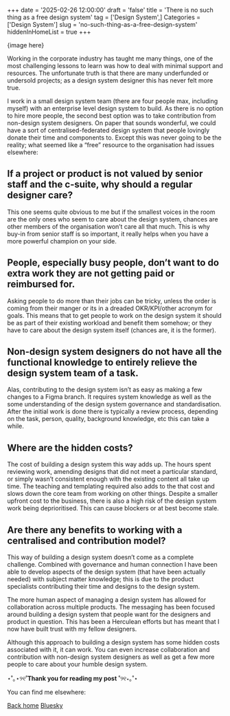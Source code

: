 +++
date = '2025-02-26 12:00:00'
draft = 'false'
title = 'There is no such thing as a free design system'
tag = ['Design System',]
Categories = ['Design System']
slug = 'no-such-thing-as-a-free-design-system'
hiddenInHomeList = true
+++

{image here} 

Working in the corporate industry has taught me many things, one of the most challenging lessons to learn was how to deal with minimal support and resources. The unfortunate truth is that there are many underfunded or undersold projects; as a design system designer this has never felt more true.

I work in a small design system team (there are four people max, including myself) with an enterprise level design system to build. As there is no option to hire more people, the second best option was to take contribution from non-design system designers. On paper that sounds wonderful, we could have a sort of centralised-federated design system that people lovingly donate their time and components to. Except this was never going to be the reality; what seemed like a “free” resource to the organisation had issues elsewhere:

## If a project or product is not valued by senior staff and the c-suite, why should a regular designer care?

This one seems quite obvious to me but if the smallest voices in the room are the only ones who seem to care about the design system, chances are other members of the organisation won’t care all that much. This is why buy-in from senior staff is so important, it really helps when you have a more powerful champion on your side.
## People, especially busy people, don’t want to do extra work they are not getting paid or reimbursed for.

Asking people to do more than their jobs can be tricky, unless the order is coming from their manger or its in a dreaded OKR/KPI/other acronym for goals. This means that to get people to work on the design system it should be as part of their existing workload and benefit them somehow; or they have to care about the design system itself (chances are, it is the former).

##  Non-design system designers do not have all the functional knowledge to entirely relieve the design system team of a task.

Alas, contributing to the design system isn’t as easy as making a few changes to a Figma branch. It requires system knowledge as well as the some understanding of the design system governance and standardisation. After the initial work is done there is typically a review process, depending on the task, person, quality, background knowledge, etc this can take a while.

##  Where are the hidden costs?

The cost of building a design system this way adds up. The hours spent reviewing work, amending designs that did not meet a particular standard, or simply wasn’t consistent enough with the existing content all take up time. The teaching and templating required also adds to the that cost and slows down the core team from working on other things. Despite a smaller upfront cost to the business, there is also a high risk of the design system work being deprioritised. This can cause blockers or at best become stale.

##  Are there any benefits to working with a centralised and contribution model?

This way of building a design system doesn’t come as a complete challenge. Combined with governance and human connection I have been able to develop aspects of the design system (that have been actually needed) with subject matter knowledge; this is due to the product specialists contributing their time and designs to the design system.

The more human aspect of managing a design system has allowed for collaboration across multiple products. The messaging has been focused around building a design system that people want for the designers and product in question. This has been a Herculean efforts but has meant that I now have built trust with my fellow designers.

Although this approach to building a design system has some hidden costs associated with it, it can work. You can even increase collaboration and contribution with non-design system designers as well as get a few more people to care about your humble design system.

⋆˚｡⋆୨୧˚**Thank you for reading my post** ˚୨୧⋆｡˚⋆

You can find me elsewhere:

[Back home](http://marwa.gorvan.com)
[Bluesky](https://bsky.app/profile/marwa.gorvan.com)

